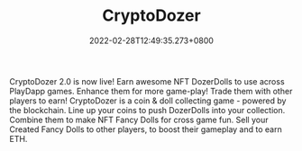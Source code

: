 ﻿---
title: "CryptoDozer"
description: "CryptoDozer 2.0 – Collect, Combine & Sell"
lead: "CryptoDozer 2.0 – Collect, Combine & Sell"
date: 2022-02-28T12:49:35.273+0800
lastmod: 2022-02-28T12:49:35.273+0800
draft: false
featuredImage: ["100_cryptodozer.png"]
score: "7"
status: "Beta"
blockchain: ["Ethereum"]
nft_support: "Yes"
free_to_play: "Yes"
play_to_earn: ["NFT"]
website: "https://cryptodozer.io/?utm_source=PlayToEarn.net&utm_medium=organic&utm_campaign=gamepage"
twitter: "https://twitter.com/DozerFriends"
discord: "https://discord.gg/eurn9wJ"
telegram: "https://t.me/cryptodozer_io"
github: 
youtube: 
twitch: 
facebook: "https://www.facebook.com/groups/DozerFriends/"
instagram: 
reddit: 
medium: "https://medium.com/playdappgames"
steam: 
gitbook: 
googleplay: 
appstore: 

  
    
categories: ["games"]
games: ["Arcade","Breeding","Collectible"]
toc: false
pinned: false
weight: 
---
CryptoDozer 2.0 is now live! Earn awesome NFT DozerDolls to use across PlayDapp games. Enhance them for more game-play! Trade them with other players to earn! CryptoDozer is a coin &amp; doll collecting game - powered by the blockchain. Line up your coins to push DozerDolls into your collection. Combine them to make NFT Fancy Dolls for cross game fun. Sell your Created Fancy Dolls to other players, to boost their gameplay and to earn ETH.